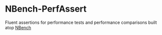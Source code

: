 # NBench-PerfAssert
Fluent assertions for performance tests and performance comparisons built atop [NBench](https://github.com/petabridge/NBench)
